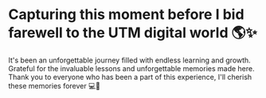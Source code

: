 # Capturing this moment before I bid farewell to the UTM digital world 🌎✨ 
It's been an unforgettable journey filled with endless learning and growth. 
Grateful for the invaluable lessons and unforgettable memories made here. 
Thank you to everyone who has been a part of this experience, I'll cherish these memories forever 💻📸 
